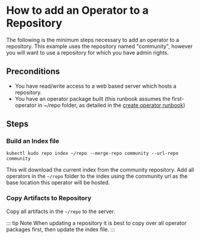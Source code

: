 # How to add an Operator to a Repository

The following is the minimum steps necessary to add an operator to a repository.  This example uses the repository named "community", however you will want to use a repository for which you have admin rights.

## Preconditions

* You have read/write access to a web based server which hosts a repository.
* You have an operator package built (this runbook assumes the first-operator in ~/repo folder, as detailed in the [create operator runbook](create-operator))

## Steps

### Build an Index file

`kubectl kudo repo index ~/repo --merge-repo community --url-repo community`

This will download the current index from the community repository.  Add all operators in the `~/repo` folder to the index using the community url as the base location this operator will be hosted.

### Copy Artifacts to Repository

Copy all artifacts in the `~/repo` to the server.

::: tip Note
When updating a repository it is best to copy over all operator packages first, then update the index file.
:::
